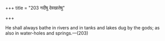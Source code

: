 +++
title = "203 नदीषु देवखातेषु"

+++

He shall always bathe in rivers and in tanks and lakes dug by the gods; as also in water-holes and springs.—(203)